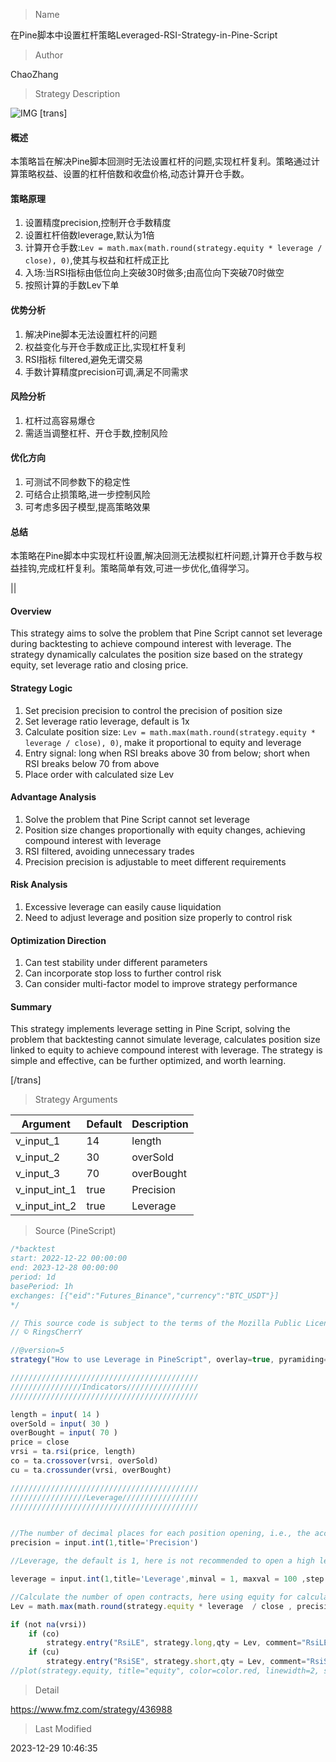 
> Name

在Pine脚本中设置杠杆策略Leveraged-RSI-Strategy-in-Pine-Script

> Author

ChaoZhang

> Strategy Description

![IMG](https://www.fmz.com/upload/asset/1705398a0459d32bcf5.png)
[trans]

#### 概述

本策略旨在解决Pine脚本回测时无法设置杠杆的问题,实现杠杆复利。策略通过计算策略权益、设置的杠杆倍数和收盘价格,动态计算开仓手数。

#### 策略原理

1. 设置精度precision,控制开仓手数精度
2. 设置杠杆倍数leverage,默认为1倍
3. 计算开仓手数:`Lev = math.max(math.round(strategy.equity * leverage / close), 0)`,使其与权益和杠杆成正比
4. 入场:当RSI指标由低位向上突破30时做多;由高位向下突破70时做空
5. 按照计算的手数Lev下单

#### 优势分析

1. 解决Pine脚本无法设置杠杆的问题
2. 权益变化与开仓手数成正比,实现杠杆复利
3. RSI指标 filtered,避免无谓交易
4. 手数计算精度precision可调,满足不同需求

#### 风险分析

1. 杠杆过高容易爆仓
2. 需适当调整杠杆、开仓手数,控制风险

#### 优化方向

1. 可测试不同参数下的稳定性
2. 可结合止损策略,进一步控制风险
3. 可考虑多因子模型,提高策略效果

#### 总结

本策略在Pine脚本中实现杠杆设置,解决回测无法模拟杠杆问题,计算开仓手数与权益挂钩,完成杠杆复利。策略简单有效,可进一步优化,值得学习。

||

#### Overview

This strategy aims to solve the problem that Pine Script cannot set leverage during backtesting to achieve compound interest with leverage. The strategy dynamically calculates the position size based on the strategy equity, set leverage ratio and closing price.  

#### Strategy Logic

1. Set precision precision to control the precision of position size
2. Set leverage ratio leverage, default is 1x
3. Calculate position size: `Lev = math.max(math.round(strategy.equity * leverage / close), 0)`, make it proportional to equity and leverage  
4. Entry signal: long when RSI breaks above 30 from below; short when RSI breaks below 70 from above
5. Place order with calculated size Lev

#### Advantage Analysis  

1. Solve the problem that Pine Script cannot set leverage
2. Position size changes proportionally with equity changes, achieving compound interest with leverage
3. RSI filtered, avoiding unnecessary trades
4. Precision precision is adjustable to meet different requirements  

#### Risk Analysis

1. Excessive leverage can easily cause liquidation
2. Need to adjust leverage and position size properly to control risk

#### Optimization Direction  

1. Can test stability under different parameters
2. Can incorporate stop loss to further control risk
3. Can consider multi-factor model to improve strategy performance   

#### Summary

This strategy implements leverage setting in Pine Script, solving the problem that backtesting cannot simulate leverage, calculates position size linked to equity to achieve compound interest with leverage. The strategy is simple and effective, can be further optimized, and worth learning.

[/trans]

> Strategy Arguments



|Argument|Default|Description|
|----|----|----|
|v_input_1|14|length|
|v_input_2|30|overSold|
|v_input_3|70|overBought|
|v_input_int_1|true|Precision|
|v_input_int_2|true|Leverage|


> Source (PineScript)

``` javascript
/*backtest
start: 2022-12-22 00:00:00
end: 2023-12-28 00:00:00
period: 1d
basePeriod: 1h
exchanges: [{"eid":"Futures_Binance","currency":"BTC_USDT"}]
*/

// This source code is subject to the terms of the Mozilla Public License 2.0 at https://mozilla.org/MPL/2.0/
// © RingsCherrY

//@version=5
strategy("How to use Leverage in PineScript", overlay=true, pyramiding=1, initial_capital=1000000, default_qty_type=strategy.percent_of_equity, default_qty_value=100, calc_on_order_fills=false, slippage=0, commission_type=strategy.commission.percent, commission_value=0.04)

//////////////////////////////////////////
////////////////Indicators////////////////
//////////////////////////////////////////

length = input( 14 )
overSold = input( 30 )
overBought = input( 70 )
price = close
vrsi = ta.rsi(price, length)
co = ta.crossover(vrsi, overSold)
cu = ta.crossunder(vrsi, overBought)

//////////////////////////////////////////
/////////////////Leverage/////////////////
//////////////////////////////////////////


//The number of decimal places for each position opening, i.e., the accuracy
precision = input.int(1,title='Precision')

//Leverage, the default is 1, here is not recommended to open a high leverage

leverage = input.int(1,title='Leverage',minval = 1, maxval = 100 ,step = 1)

//Calculate the number of open contracts, here using equity for calculation, considering that everyone compound interest is used for trading equity
Lev = math.max(math.round(strategy.equity * leverage  / close , precision), 0)

if (not na(vrsi))
	if (co)
		strategy.entry("RsiLE", strategy.long,qty = Lev, comment="RsiLE")
	if (cu)
		strategy.entry("RsiSE", strategy.short,qty = Lev, comment="RsiSE")
//plot(strategy.equity, title="equity", color=color.red, linewidth=2, style=plot.style_areabr)
```

> Detail

https://www.fmz.com/strategy/436988

> Last Modified

2023-12-29 10:46:35

